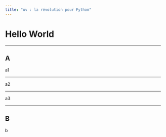 ```yaml
---
title: "uv : la révolution pour Python"
---
```


# Hello World

---

## A

a1

---

a2

---

a3

---

## B

b
